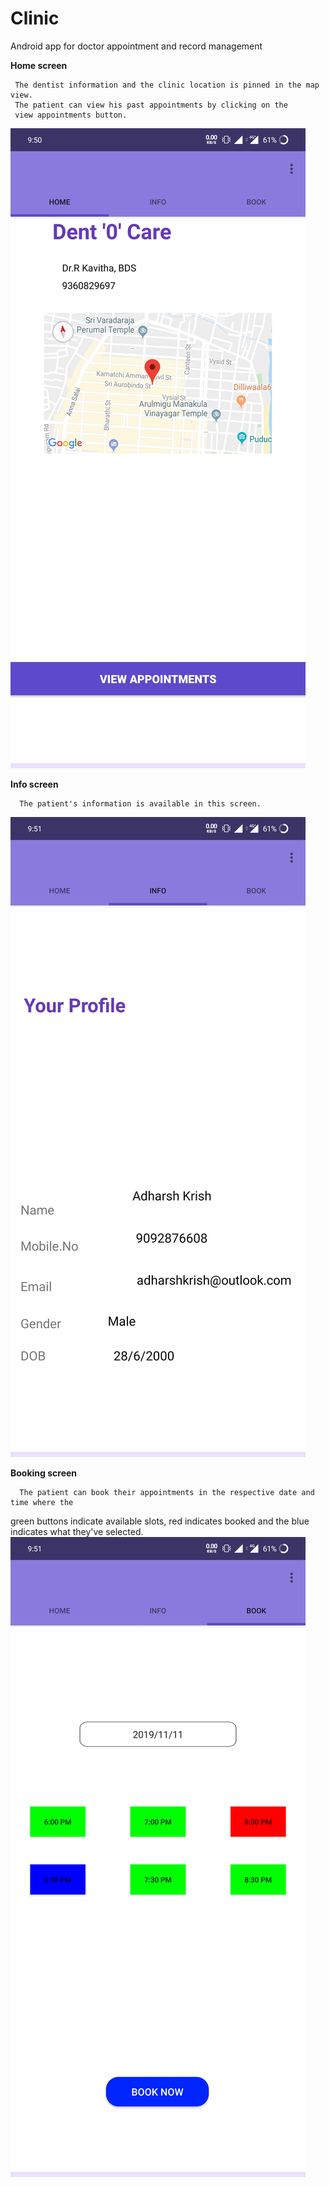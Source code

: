 # Clinic
Android app for doctor appointment and record management


<b>Home screen</b>

     The dentist information and the clinic location is pinned in the map view.
     The patient can view his past appointments by clicking on the 
     view appointments button.
<img src="img/home.jpg">


<b>Info screen</b>

      The patient's information is available in this screen.
<img src="img/info.jpg">

<b>Booking screen</b>

      The patient can book their appointments in the respective date and time where the 
green buttons indicate available slots, red indicates booked and the blue indicates what 
they've selected.
<img src="img/book.jpg">
